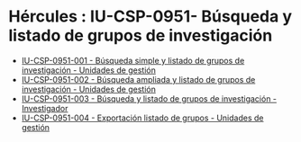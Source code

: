 # Hércules : IU\-CSP\-0951\- Búsqueda y listado de grupos de investigación



* [IU\-CSP\-0951\-001 \- Búsqueda simple y listado de grupos de investigación \- Unidades de gestión](/hercules/sgi-sistema-de-gestion-de-investigacion/requisitos-y-analisis-funcional/analisis-funcional-sgi-hercules/csp-modulo-de-convocatorias-ayudas-solicitudes-proyectos-y-contratos-y-grupos-de-investigacion/csp-interfaz-de-usuario/iu-csp-0950-grupos-de-investigacion/iu-csp-0951-busqueda-y-listado-de-grupos-de-investigacion/iu-csp-0951-001-busqueda-simple-y-listado-de-grupos-de-investigacion-unidades-de-gestion.md "/hercules/sgi-sistema-de-gestion-de-investigacion/requisitos-y-analisis-funcional/analisis-funcional-sgi-hercules/csp-modulo-de-convocatorias-ayudas-solicitudes-proyectos-y-contratos-y-grupos-de-investigacion/csp-interfaz-de-usuario/iu-csp-0950-grupos-de-investigacion/iu-csp-0951-busqueda-y-listado-de-grupos-de-investigacion/iu-csp-0951-001-busqueda-simple-y-listado-de-grupos-de-investigacion-unidades-de-gestion.md")
* [IU\-CSP\-0951\-002 \- Búsqueda ampliada y listado de grupos de investigación \- Unidades de gestión](/hercules/sgi-sistema-de-gestion-de-investigacion/requisitos-y-analisis-funcional/analisis-funcional-sgi-hercules/csp-modulo-de-convocatorias-ayudas-solicitudes-proyectos-y-contratos-y-grupos-de-investigacion/csp-interfaz-de-usuario/iu-csp-0950-grupos-de-investigacion/iu-csp-0951-busqueda-y-listado-de-grupos-de-investigacion/iu-csp-0951-002-busqueda-ampliada-y-listado-de-grupos-de-investigacion-unidades-de-gestion.md "/hercules/sgi-sistema-de-gestion-de-investigacion/requisitos-y-analisis-funcional/analisis-funcional-sgi-hercules/csp-modulo-de-convocatorias-ayudas-solicitudes-proyectos-y-contratos-y-grupos-de-investigacion/csp-interfaz-de-usuario/iu-csp-0950-grupos-de-investigacion/iu-csp-0951-busqueda-y-listado-de-grupos-de-investigacion/iu-csp-0951-002-busqueda-ampliada-y-listado-de-grupos-de-investigacion-unidades-de-gestion.md")
* [IU\-CSP\-0951\-003 \- Búsqueda y listado de grupos de investigación \- Investigador](/hercules/sgi-sistema-de-gestion-de-investigacion/requisitos-y-analisis-funcional/analisis-funcional-sgi-hercules/csp-modulo-de-convocatorias-ayudas-solicitudes-proyectos-y-contratos-y-grupos-de-investigacion/csp-interfaz-de-usuario/iu-csp-0950-grupos-de-investigacion/iu-csp-0951-busqueda-y-listado-de-grupos-de-investigacion/iu-csp-0951-003-busqueda-y-listado-de-grupos-de-investigacion-investigador.md "/hercules/sgi-sistema-de-gestion-de-investigacion/requisitos-y-analisis-funcional/analisis-funcional-sgi-hercules/csp-modulo-de-convocatorias-ayudas-solicitudes-proyectos-y-contratos-y-grupos-de-investigacion/csp-interfaz-de-usuario/iu-csp-0950-grupos-de-investigacion/iu-csp-0951-busqueda-y-listado-de-grupos-de-investigacion/iu-csp-0951-003-busqueda-y-listado-de-grupos-de-investigacion-investigador.md")
* [IU\-CSP\-0951\-004 \- Exportación listado de grupos \- Unidades de gestión](/hercules/sgi-sistema-de-gestion-de-investigacion/requisitos-y-analisis-funcional/analisis-funcional-sgi-hercules/csp-modulo-de-convocatorias-ayudas-solicitudes-proyectos-y-contratos-y-grupos-de-investigacion/csp-interfaz-de-usuario/iu-csp-0950-grupos-de-investigacion/iu-csp-0951-busqueda-y-listado-de-grupos-de-investigacion/iu-csp-0951-004-exportacion-listado-de-grupos-unidades-de-gestion.md "/hercules/sgi-sistema-de-gestion-de-investigacion/requisitos-y-analisis-funcional/analisis-funcional-sgi-hercules/csp-modulo-de-convocatorias-ayudas-solicitudes-proyectos-y-contratos-y-grupos-de-investigacion/csp-interfaz-de-usuario/iu-csp-0950-grupos-de-investigacion/iu-csp-0951-busqueda-y-listado-de-grupos-de-investigacion/iu-csp-0951-004-exportacion-listado-de-grupos-unidades-de-gestion.md")

  





